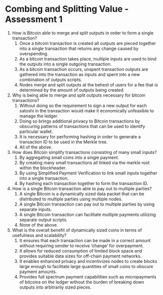 # Combing and Splitting Value - Assessment 1



1. How is Bitcoin able to merge and split outputs in order to form a single transaction?
   1. Once a bitcoin transaction is created all outputs are pieced together into a single transaction that returns any change caused by overspending.
   2. As a bitcoin transaction takes place, multiple inputs are used to bind the outputs into a single outgoing transaction.
   3. As a bitcoin transaction occurs, unspent transaction outputs are gathered into the transaction as inputs and spent into a new combination of outputs scripts.
   4. Nodes merge and split outputs at the behest of users for a fee that is determined by the amount of outputs being created.
2. &#x20;Why is being able to merge and split outputs necessary for bitcoin transactions?
   1. Without doing so the requirement to sign a new output for each satoshi in the transaction would make it economically unfeasible to manage the ledger.
   2. Doing so brings additional privacy to Bitcoin transactions by obscuring patterns of transactions that can be used to identify particular wallet.
   3. It is necessary for performing hashing in order to generate a transaction ID to be used in the Merkle tree.
   4. All of the above.
3. &#x20;How does Bitcoin simplify transactions consisting of many small inputs?
   1. By aggregating small coins into a single payment.
   2. By creating many small transactions all linked via the merkle root within the blockheader.
   3. By using Simplified Payment Verification to link small inputs together into a single transaction.
   4. By hashing each transaction together to form the transaction ID.
4. &#x20;How is a single Bitcoin transaction able to pay out to multiple parties?
   1. A single Bitcoin is a dynamically sized data packet that can be distributed to multiple parties using multiple nodes.
   2. A single Bitcoin transaction can pay out to multiple parties by using separate inputs.
   3. A single Bitcoin transaction can facilitate multiple payments utilizing separate output scripts.
   4. None of the above.
5. &#x20;What is the overall benefit of dynamically sized coins in terms of usefulness and scalability?
   1. It ensures that each transaction can be made in a correct amount without requiring sender to receive ‘change’ for overpayment.
   2. It allows for reduced consumption of limited block space and provides suitable data sizes for off-chain payment networks.
   3. It enables enhanced privacy and incentivizes nodes to create blocks large enough to facilitate large quantities of small coins to obscure payment amounts.
   4. Provides full spectrum payment capabilities such as micropayments of bitcoins on the ledger without the burden of breaking down outputs into arbitrarily sized pieces.
